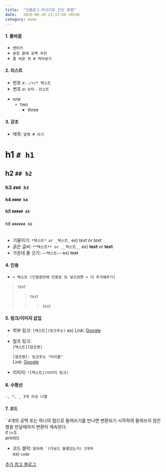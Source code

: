 ```yaml
---
title:  "깃블로그-마크다운 간단 문법"
date:   2020-06-30 23:33:00 +0530
category: memo
---
```


#### 1. 줄바꿈
  - ```엔터키```
  - ```문장 끝에 공백 두칸```
  - ```줄 바꾼 뒤 # 적어넣기```

#### 2. 리스트
  - 번호 x: ```-/+/* 텍스트```
  - 번호 o: ```숫자. 리스트```
* one
   * two
      * three 

#### 3. 강조
  - 제목: ```앞에 # 쓰기```
  # h1 ```# h1```
  ## h2 ```## h2```
  ### h3 ```### h3```
  #### h4 ```#### h4```
  ##### h5 ```##### h5```
  ###### h6 ```###### h6```
  - 기울이기: ```*텍스트* or _텍스트_``` ex) *text* or _text_
  - 굵은 글씨: ```**텍스트** or __텍스트__``` ex) **text** or __text__
  - 가운데 줄 긋기: ```~~텍스트~~``` ex) ~~text~~
  
#### 4. 인용
  - ```> 텍스트 (인용문안에 인용문 또 넣으려면 > 더 추가해주기)```
> text
> > text
> > > text
  
#### 5. 링크/이미지 삽입
  - 외부 링크: ```[텍스트](링크주소)``` ex) Link: [Google](https://google.com, "google link")  
  - 참조 링크:  
```[텍스트][참조명]```  
  
    ```[참조명]: 링크주소 "타이틀" ```    
Link: [Google][googlelink]

[googlelink]: https://google.com "Go google" 
  - 이미지: ```![텍스트](이미지 링크)```
  
#### 6. 수평선  
  ```-, *, _ 3개 이상 나열```
  
#### 7. 코드
` 4개의 공백 또는 하나의 탭으로 들여쓰기를 만나면 변환되기 시작하여 들여쓰지 않은 행을 만날때까지 변환이 계속된다.  
  if i>3:  
    print(i)
    
  - 코드 블럭: ```앞뒤에 `(키보드 물결있는거) 3개씩 ```  
  ex) ```code```

[추가 참고 블로그](https://wodonggun.github.io/wodonggun.github.io/study/%EB%A7%88%ED%81%AC%EB%8B%A4%EC%9A%B4-#%ED%85%8C%EC%8A%A4%ED%8A%B8.html)

